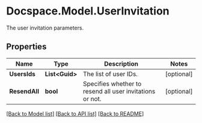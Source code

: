 # Docspace.Model.UserInvitation
The user invitation parameters.

## Properties

Name | Type | Description | Notes
------------ | ------------- | ------------- | -------------
**UsersIds** | **List&lt;Guid&gt;** | The list of user IDs. | [optional] 
**ResendAll** | **bool** | Specifies whether to resend all user invitations or not. | [optional] 

[[Back to Model list]](../README.md#documentation-for-models) [[Back to API list]](../README.md#documentation-for-api-endpoints) [[Back to README]](../README.md)

